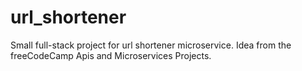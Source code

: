 # url_shortener
Small full-stack project for url shortener microservice. Idea from the freeCodeCamp Apis and Microservices Projects.
